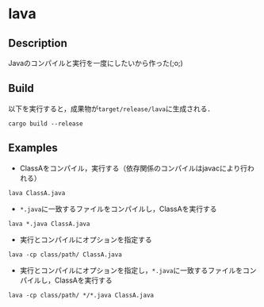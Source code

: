 # lava

## Description
Javaのコンパイルと実行を一度にしたいから作った(;o;)

## Build
以下を実行すると，成果物が`target/release/lava`に生成される．
```
cargo build --release
```

## Examples

- ClassAをコンパイル，実行する（依存関係のコンパイルはjavacにより行われる）
```
lava ClassA.java
```

- `*.java`に一致するファイルをコンパイルし，ClassAを実行する
```
lava *.java ClassA.java
```

- 実行とコンパイルにオプションを指定する
```
lava -cp class/path/ ClassA.java
```

- 実行とコンパイルにオプションを指定し，`*.java`に一致するファイルをコンパイルし，ClassAを実行する
```
lava -cp class/path/ */*.java ClassA.java
```
